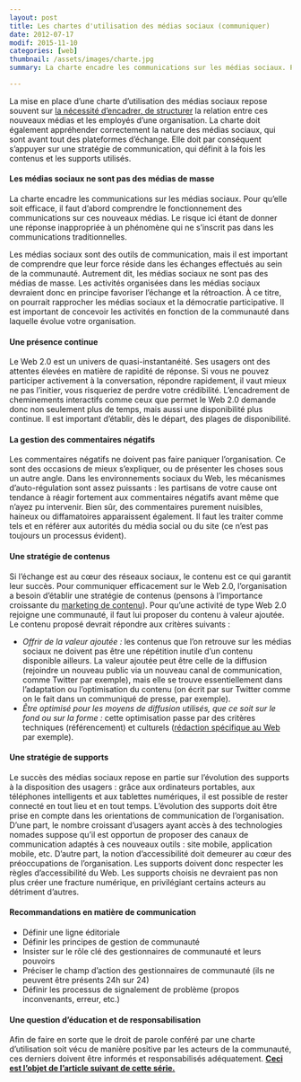 ```yaml
---
layout: post
title: Les chartes d'utilisation des médias sociaux (communiquer)
date: 2012-07-17
modif: 2015-11-10
categories: [web]
thumbnail: /assets/images/charte.jpg
summary: La charte encadre les communications sur les médias sociaux. Pour qu’elle soit efficace, il faut d’abord comprendre le fonctionnement des communications sur ces nouveaux médias. Le risque ici étant de donner une réponse inappropriée à un phénomène qui ne s’inscrit pas dans les communications traditionnelles.

---
```


La mise en place d’une charte d’utilisation des médias sociaux repose souvent sur [la nécessité d’encadrer, de structurer](chartes-encadrer) la relation entre ces nouveaux médias et les employés d’une organisation. La charte doit également appréhender correctement la nature des médias sociaux, qui sont avant tout des plateformes d’échange. Elle doit par conséquent s’appuyer sur une stratégie de communication, qui définit à la fois les contenus et les supports utilisés.

#### Les médias sociaux ne sont pas des médias de masse

La charte encadre les communications sur les médias sociaux. Pour qu’elle soit efficace, il faut d’abord comprendre le fonctionnement des communications sur ces nouveaux médias. Le risque ici étant de donner une réponse inappropriée à un phénomène qui ne s’inscrit pas dans les communications traditionnelles.

Les médias sociaux sont des outils de communication, mais il est important de comprendre que leur force réside dans les échanges effectués au sein de la communauté. Autrement dit, les médias sociaux ne sont pas des médias de masse.
Les activités organisées dans les médias sociaux devraient donc en principe favoriser l’échange et la rétroaction. À ce titre, on pourrait rapprocher les médias sociaux et la démocratie participative.
Il est important de concevoir les activités en fonction de la communauté dans laquelle évolue votre organisation.

#### Une présence continue

Le Web 2.0 est un univers de quasi-instantanéité. Ses usagers ont des attentes élevées en matière de rapidité de réponse. Si vous ne pouvez participer activement à la conversation, répondre rapidement, il vaut mieux ne pas l’initier, vous risqueriez de perdre votre crédibilité.
L’encadrement de cheminements interactifs comme ceux que permet le Web 2.0 demande donc non seulement plus de temps, mais aussi une disponibilité plus continue.
Il est important d’établir, dès le départ, des plages de disponibilité.

#### La gestion des commentaires négatifs

Les commentaires négatifs ne doivent pas faire paniquer l’organisation. Ce sont des occasions de mieux s’expliquer, ou de présenter les choses sous un autre angle. Dans les environnements sociaux du Web, les mécanismes d’auto-régulation sont assez puissants : les partisans de votre cause ont tendance à réagir fortement aux commentaires négatifs avant même que n’ayez pu intervenir.
Bien sûr, des commentaires purement nuisibles, haineux ou diffamatoires apparaissent également. Il faut les traiter comme tels et en référer aux autorités du média social ou du site (ce n’est pas toujours un processus évident).

#### Une stratégie de contenus

Si l’échange est au cœur des réseaux sociaux, le contenu est ce qui garantit leur succès. Pour communiquer efficacement sur le Web 2.0, l’organisation a besoin d’établir une stratégie de contenus (pensons à l’importance croissante du [marketing de contenu](le-marketing-de-contenu-est-roi.html)).
Pour qu’une activité de type Web 2.0 rejoigne une communauté, il faut lui proposer du contenu à valeur ajoutée. Le contenu proposé devrait répondre aux critères suivants :

- _Offrir de la valeur ajoutée :_ les contenus que l’on retrouve sur les médias sociaux ne doivent pas être une répétition inutile d’un contenu disponible ailleurs. La valeur ajoutée peut être celle de la diffusion (rejoindre un nouveau public via un nouveau canal de communication, comme Twitter par exemple), mais elle se trouve essentiellement dans l’adaptation ou l’optimisation du contenu (on écrit par sur Twitter comme on le fait dans un communiqué de presse, par exemple).
- _Être optimisé pour les moyens de diffusion utilisés, que ce soit sur le fond ou sur la forme :_ cette optimisation passe par des critères techniques (référencement) et culturels ([rédaction spécifique au Web](ecrire-pour-le-web-ciblage-structure-et-personnalisation.html) par exemple).

#### Une stratégie de supports

Le succès des médias sociaux repose en partie sur l’évolution des supports à la disposition des usagers : grâce aux ordinateurs portables, aux téléphones intelligents et aux tablettes numériques, il est possible de rester connecté en tout lieu et en tout temps.
L’évolution des supports doit être prise en compte dans les orientations de communication de l’organisation.
D’une part, le nombre croissant d’usagers ayant accès à des technologies nomades suppose qu’il est opportun de proposer des canaux de communication adaptés à ces nouveaux outils : site mobile, application mobile, etc.
D’autre part, la notion d’accessibilité doit demeurer au cœur des préoccupations de l’organisation. Les supports doivent donc respecter les règles d’accessibilité du Web. Les supports choisis ne devraient pas non plus créer une fracture numérique, en privilégiant certains acteurs au détriment d’autres.

#### Recommandations en matière de communication

- Définir une ligne éditoriale
- Définir les principes de gestion de communauté
- Insister sur le rôle clé des gestionnaires de communauté et leurs pouvoirs
- Préciser le champ d’action des gestionnaires de communauté (ils ne peuvent être présents 24h sur 24)
- Définir les processus de signalement de problème (propos inconvenants, erreur, etc.)

#### Une question d’éducation et de responsabilisation

Afin de faire en sorte que le droit de parole conféré par une charte d’utilisation soit vécu de manière positive par les acteurs de la communauté, ces derniers doivent être informés et responsabilisés adéquatement. **[Ceci est l’objet de l’article suivant de cette série.](chartes-eduquer)**
